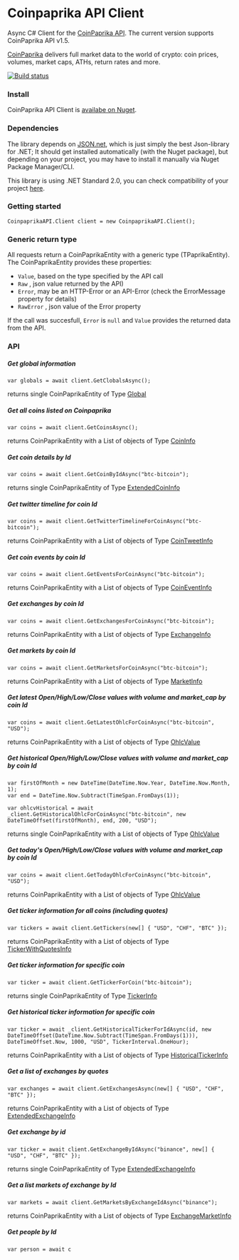 # Coinpaprika API Client
Async C# Client for the [CoinPaprika API](https://api.coinpaprika.com/). The current version supports CoinPaprika API v1.5.

[CoinPaprika](https://coinpaprika.com/) delivers full market data to the world of crypto: coin prices, volumes, market caps, ATHs, return rates and more.

[![Build status](https://ci.appveyor.com/api/projects/status/ot4gk0t8rg1apxac/branch/master?svg=true)](https://ci.appveyor.com/project/MSiccDev/coinpaprikaapi/branch/master) 



### Install
CoinPaprika API Client is [availabe on Nuget](https://www.nuget.org/packages/CoinpaprikaAPI/).

### Dependencies
The library depends on [JSON.net](https://www.nuget.org/packages/Newtonsoft.Json), which is just simply the best Json-library for .NET; It should get installed automatically (with the Nuget package), but depending on your project, you may have to install it manually via Nuget Package Manager/CLI. 

This library is using .NET Standard 2.0, you can check compatibility of your project [here](https://docs.microsoft.com/en-us/dotnet/standard/net-standard#net-implementation-support).


### Getting started
```
CoinpaprikaAPI.Client client = new CoinpaprikaAPI.Client();
```

### Generic return type
All requests return a CoinPaprikaEntity with a generic type (TPaprikaEntity). The CoinPaprikaEntity provides these properties:
+ `Value`, based on the type specified by the API call
+ `Raw` , json value returned by the API)
+ `Error`, may be an HTTP-Error or an API-Error (check the ErrorMessage property for details)
+ `RawError` , json value of the Error property

If the call was succesfull, `Error` is `null` and `Value` provides the returned data from the API.

### API

##### Get global information
```
var globals = await client.GetClobalsAsync();
```
returns single CoinPaprikaEntity of Type [Global](https://github.com/MSiccDev/CoinpaprikaAPI/blob/master/CoinpaprikaAPI/Entity/Global.cs)

##### Get all coins listed on Coinpaprika
```
var coins = await client.GetCoinsAsync();
```
returns CoinPaprikaEntity with a List of objects of Type [CoinInfo](https://github.com/MSiccDev/CoinpaprikaAPI/blob/master/CoinpaprikaAPI/Entity/CoinInfo.cs)

##### Get coin details by Id
```
var coins = await client.GetCoinByIdAsync("btc-bitcoin");
```
returns single CoinPaprikaEntity of Type [ExtendedCoinInfo](https://github.com/MSiccDev/CoinpaprikaAPI/blob/master/CoinpaprikaAPI/Entity/ExtendedCoinInfo.cs)

##### Get twitter timeline for coin Id
```
var coins = await client.GetTwitterTimelineForCoinAsync("btc-bitcoin");
```
returns CoinPaprikaEntity with a List of objects of Type [CoinTweetInfo](https://github.com/MSiccDev/CoinpaprikaAPI/blob/master/CoinpaprikaAPI/Entity/CoinTweetInfo.cs)

##### Get coin events by coin Id
```
var coins = await client.GetEventsForCoinAsync("btc-bitcoin");
```
returns CoinPaprikaEntity with a List of objects of Type [CoinEventInfo](https://github.com/MSiccDev/CoinpaprikaAPI/blob/master/CoinpaprikaAPI/Entity/CoinEventInfo.cs)

##### Get exchanges by coin Id
```
var coins = await client.GetExchangesForCoinAsync("btc-bitcoin");
```
returns CoinPaprikaEntity with a List of objects of Type [ExchangeInfo](https://github.com/MSiccDev/CoinpaprikaAPI/blob/master/CoinpaprikaAPI/Entity/ExchangeInfo.cs)

##### Get markets by coin Id
```
var coins = await client.GetMarketsForCoinAsync("btc-bitcoin");
```
returns CoinPaprikaEntity with a List of objects of Type [MarketInfo](https://github.com/MSiccDev/CoinpaprikaAPI/blob/master/CoinpaprikaAPI/Entity/MarketInfo.cs)

##### Get latest Open/High/Low/Close values with volume and market_cap by coin Id
```
var coins = await client.GetLatestOhlcForCoinAsync("btc-bitcoin", "USD");
```
returns CoinPaprikaEntity with a List of objects of Type [OhlcValue](https://github.com/MSiccDev/CoinpaprikaAPI/blob/master/CoinpaprikaAPI/Entity/OhlcValue.cs)

##### Get historical Open/High/Low/Close values with volume and market_cap by coin Id
```
var firstOfMonth = new DateTime(DateTime.Now.Year, DateTime.Now.Month, 1);
var end = DateTime.Now.Subtract(TimeSpan.FromDays(1));

var ohlcvHistorical = await _client.GetHistoricalOhlcForCoinAsync("btc-bitcoin", new DateTimeOffset(firstOfMonth), end, 200, "USD");

```
returns single CoinPaprikaEntity with a List of objects of Type [OhlcValue](https://github.com/MSiccDev/CoinpaprikaAPI/blob/master/CoinpaprikaAPI/Entity/OhlcValue.cs)

##### Get today's Open/High/Low/Close values with volume and market_cap by coin Id
```
var coins = await client.GetTodayOhlcForCoinAsync("btc-bitcoin", "USD");
```
returns CoinPaprikaEntity with a List of objects of Type [OhlcValue](https://github.com/MSiccDev/CoinpaprikaAPI/blob/master/CoinpaprikaAPI/Entity/OhlcValue.cs)

##### Get ticker information for all coins (including quotes)
```
var tickers = await client.GetTickers(new[] { "USD", "CHF", "BTC" });
```
returns CoinPaprikaEntity with a List of objects of Type [TickerWithQuotesInfo](https://github.com/MSiccDev/CoinpaprikaAPI/blob/master/CoinpaprikaAPI/Entity/TickerWithQuotesInfo.cs)

##### Get ticker information for specific coin
```
var ticker = await client.GetTickerForCoin("btc-bitcoin");
```
returns single CoinPaprikaEntity of Type [TickerInfo](https://github.com/MSiccDev/CoinpaprikaAPI/blob/master/CoinpaprikaAPI/Entity/TickerInfo.cs)

##### Get historical ticker information for specific coin
```
var ticker = await _client.GetHistoricalTickerForIdAsync(id, new DateTimeOffset(DateTime.Now.Subtract(TimeSpan.FromDays(1))), DateTimeOffset.Now, 1000, "USD", TickerInterval.OneHour);
```
returns CoinPaprikaEntity with a List of objects of Type [HistoricalTickerInfo](https://github.com/MSiccDev/CoinpaprikaAPI/blob/master/CoinpaprikaAPI/Entity/HistoricalTickerInfo.cs)


##### Get a list of exchanges by quotes
```
var exchanges = await client.GetExchangesAsync(new[] { "USD", "CHF", "BTC" });
```
returns CoinPaprikaEntity with a List of objects of Type [ExtendedExchangeInfo](https://github.com/MSiccDev/CoinpaprikaAPI/blob/master/CoinpaprikaAPI/Entity/ExtendedExchangeInfo.cs)

##### Get exchange by id
```
var ticker = await client.GetExchangeByIdAsync("binance", new[] { "USD", "CHF", "BTC" });
```
returns single CoinPaprikaEntity of Type [ExtendedExchangeInfo](https://github.com/MSiccDev/CoinpaprikaAPI/blob/master/CoinpaprikaAPI/Entity/ExtendedExchangeInfo.cs)

##### Get a list markets of exchange by Id
```
var markets = await client.GetMarketsByExchangeIdAsync("binance");
```
returns CoinPaprikaEntity with a List of objects of Type [ExchangeMarketInfo](https://github.com/MSiccDev/CoinpaprikaAPI/blob/master/CoinpaprikaAPI/Entity/ExchangeMarketInfo.cs)

##### Get people by Id
```
var person = await c
